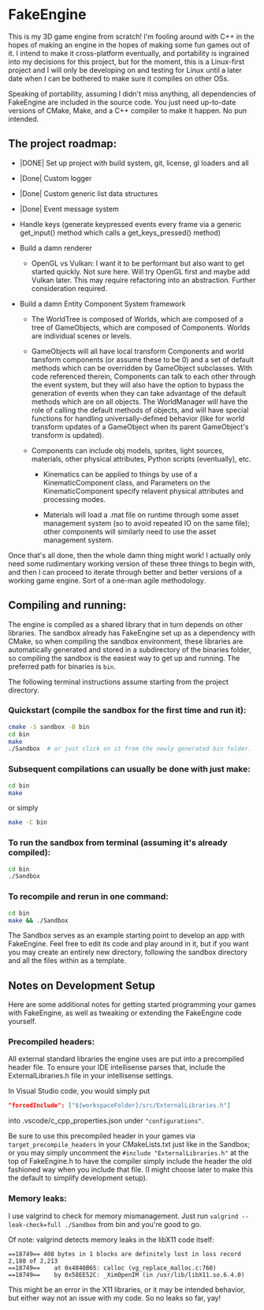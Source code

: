 # FakeEngine

This is my 3D game engine from scratch! I'm fooling around with C++ in the
hopes of making an engine in the hopes of making some fun games out of it. 
I intend to make it cross-platform eventually, and portability is ingrained 
into my decisions for this project, but for the moment, this is a Linux-first 
project and I will only be developing on and testing for Linux until a later 
date when I can be bothered to make sure it compiles on other OSs.

Speaking of portability, assuming I didn't miss anything, all dependencies of 
FakeEngine are included in the source code. You just need up-to-date versions 
of CMake, Make, and a C++ compiler to make it happen. No pun intended.


## The project roadmap:

* |DONE| Set up project with build system, git, license, gl loaders and all

* |Done| Custom logger

* |Done| Custom generic list data structures

* |Done| Event message system

* Handle keys (generate keypressed events every frame via a generic 
  get_input() method which calls a get_keys_pressed() method)

* Build a damn renderer

    * OpenGL vs Vulkan: I want it to be performant but also want to get started 
      quickly. Not sure here. Will try OpenGL first and maybe add Vulkan later.
      This may require refactoring into an abstraction. Further 
      consideration required.

* Build a damn Entity Component System framework

    * The WorldTree is composed of Worlds, which are composed of a tree of 
      GameObjects, which are composed of Components.
      Worlds are individual scenes or levels.

    * GameObjects will all have local transform Components and world tansform 
      components (or assume these to be 0) and a set of default methods which 
      can be overridden by GameObject subclasses. With code referenced therein, 
      Components can talk to each other through the event system, but they 
      will also have the option to bypass the generation of events when they 
      can take advantage of the default methods which are on all objects.
      The WorldManager will have the role of 
      calling the default methods of objects, and will have special functions
      for handling universally-defined behavior (like for world transform 
      updates of a GameObject when its parent GameObject's transform is 
      updated). 

    * Components can include obj models, sprites, light sources, materials, 
      other physical attributes, Python scripts (eventually), etc.

        * Kinematics can be applied to things by use of a KinematicComponent 
          class, and Parameters on the KinematicComponent specify relavent 
          physical attributes and processing modes.
        
        * Materials will load a .mat file on runtime through some asset 
          management system (so to avoid repeated IO on the same file); other 
          components will similarly need to use the asset management system.

Once that's all done, then the whole damn thing might work! I actually only 
need some rudimentary working version of these three things to begin with, and 
then I can proceed to iterate through better and better versions of a working 
game engine. Sort of a one-man agile methodology.


## Compiling and running:

The engine is compiled as a shared library that in turn depends on other 
libraries. The sandbox already has FakeEngine set up as a dependency with 
CMake, so when compiling the sandbox environment, these libraries are 
automatically generated and stored in a subdirectory of the binaries folder, 
so compiling the sandbox is the easiest way to get up and running.
The preferred path for binaries is `bin`.

The following terminal instructions assume starting from the project 
directory.

### Quickstart (compile the sandbox for the first time and run it):
```bash
cmake -S sandbox -B bin
cd bin
make
./Sandbox  # or just click on it from the newly generated bin folder.
```

### Subsequent compilations can usually be done with just make:
```bash
cd bin
make
```
or simply
```bash
make -C bin
```

### To run the sandbox from terminal (assuming it's already compiled):
```bash
cd bin
./Sandbox
```

### To recompile and rerun in one command:
```bash
cd bin
make && ./Sandbox
```

The Sandbox serves as an example starting point to develop an app with 
FakeEngine. Feel free to edit its code and play around in it, but if you 
want you may create an entirely new directory, following the sandbox 
directory and all the files within as a template.


## Notes on Development Setup

Here are some additional notes for getting started programming your games with 
FakeEngine, as well as tweaking or extending the FakeEngine code yourself.

### Precompiled headers:

All external standard libraries the engine uses are put into a precompiled 
header file. To ensure your IDE intellisense parses that, include the 
ExternalLibraries.h file in your intellisense settings.

In Visual Studio code, you would simply put 
```json
"forcedInclude": ["${workspaceFolder}/src/ExternalLibraries.h"]
```
into .vscode/c_cpp_properties.json under `"configurations"`.

Be sure to use this precompiled header in your games via 
`target_precompile_headers` in your CMakeLists.txt just like in the Sandbox; 
or you may simply uncomment the `#include "ExternalLibraries.h"` at the top of 
FakeEngine.h to have the compiler simply include the header the old fashioned 
way when you include that file. 
(I might choose later to make this the default to simplify development setup).

### Memory leaks:

I use valgrind to check for memory mismanagement. Just run
`valgrind --leak-check=full ./Sandbox` from bin and you're good to go.

Of note: valgrind detects memory leaks in the libX11 code itself:
```
==18749== 408 bytes in 1 blocks are definitely lost in loss record 2,180 of 2,213
==18749==    at 0x4840B65: calloc (vg_replace_malloc.c:760)
==18749==    by 0x58EE52C: _XimOpenIM (in /usr/lib/libX11.so.6.4.0)
```
This might be an error in the X11 libraries, or it may be intended behavior, 
but either way not an issue with my code. So no leaks so far, yay!

